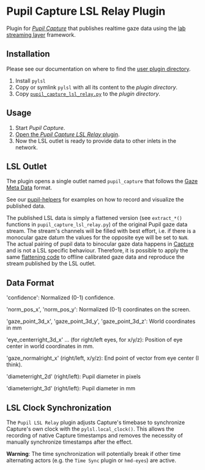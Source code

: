 # Pupil Capture LSL Relay Plugin

Plugin for _[Pupil Capture](https://github.com/pupil-labs/pupil/releases/latest)_ that publishes realtime gaze data using the [lab streaming layer](https://github.com/sccn/labstreaminglayer) framework.

## Installation

Please see our documentation on where to find the [user plugin directory](https://docs.pupil-labs.com/developer/core/plugin-api/#adding-a-plugin).

1. Install `pylsl`
2. Copy or symlink `pylsl` with all its content to the _plugin directory_.
3. Copy [`pupil_capture_lsl_relay.py`](pupil_capture_lsl_relay.py) to the _plugin directory_.


## Usage

1. Start _Pupil Capture_.
2. [Open the _Pupil Capture LSL Relay_ plugin](https://docs.pupil-labs.com/core/software/pupil-capture/#plugins).
3. Now the LSL outlet is ready to provide data to other inlets in the network.

## LSL Outlet

The plugin opens a single outlet named `pupil_capture` that follows the [Gaze Meta Data](https://github.com/sccn/xdf/wiki/Gaze-Meta-Data) format.

See our [pupil-helpers](https://github.com/pupil-labs/pupil-helpers/tree/master/LabStreamingLayer) for examples on how to record and visualize the published data.

The published LSL data is simply a flattened version (see `extract_*()` functions in `pupil_capture_lsl_relay.py`) of the original Pupil gaze data stream. The stream's channels will be filled with best effort, i.e. if there is a monocular gaze datum the values for the opposite eye will be set to `NaN`. The actual pairing of pupil data to binocular gaze data happens in [Capture](https://github.com/pupil-labs/pupil/blob/master/pupil_src/shared_modules/calibration_routines/gaze_mappers.py#L95-L140) and is not a LSL specific behaviour. Therefore, it is possible to apply the same [flattening code](https://github.com/papr/App-PupilLabs/blob/master/pupil_lsl_relay.py#L226-L287) to offline calibrated gaze data and reproduce the stream published by the LSL outlet.

## Data Format

'confidence': Normalized (0-1) confidence.

'norm_pos_x', 'norm_pos_y': Normalized (0-1) coordinates on the screen.

'gaze_point_3d_x', 'gaze_point_3d_y', 'gaze_point_3d_z': World coordinates in mm

'eye_centerright_3d_x' ... (for right/left eyes, for x/y/z): Position of eye center in world coordinates in mm.

'gaze_normalright_x' (right/left, x/y/z): End point of vector from eye center (I think).

'diameterright_2d' (right/left): Pupil diameter in pixels

'diameterright_3d' (right/left): Pupil diameter in mm

## LSL Clock Synchronization

The `Pupil LSL Relay` plugin adjusts Capture's timebase to synchronize Capture's own clock with the `pylsl.local_clock()`. This allows the recording of native Capture timestamps and removes the necessity of manually synchronize timestamps after the effect.

**Warning**: The time synchronization will potentially break if other time alternating actors (e.g. the `Time Sync` plugin or `hmd-eyes`) are active. 
